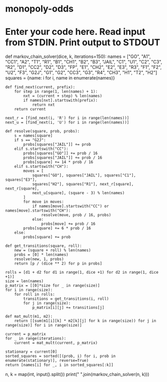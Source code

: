 # monopoly-odds
# Enter your code here. Read input from STDIN. Print output to STDOUT
def markov_chain_solver(dice, k, iterations=150):
    names = ["GO", "A1", "CC1", "A2", "T1", "R1", "B1", "CH1", "B2", "B3", "JAIL",
             "C1", "U1", "C2", "C3", "R2", "D1", "CC2", "D2", "D3", "FP", "E1",
             "CH2", "E2", "E3", "R3", "F1", "F2", "U2", "F3", "G2J", "G1", "G2",
             "CC3", "G3", "R4", "CH3", "H1", "T2", "H2"]
    squares = {name: i for i, name in enumerate(names)}
    
    def find_next(current, prefix):
        for step in range(1, len(names) + 1):
            nxt = (current + step) % len(names)
            if names[nxt].startswith(prefix):
                return nxt
        return current
    
    next_r = [find_next(i, 'R') for i in range(len(names))]
    next_u = [find_next(i, 'U') for i in range(len(names))]
    
    def resolve(square, prob, probs):
        s = names[square]
        if s == "G2J":
            probs[squares["JAIL"]] += prob
        elif s.startswith("CC"):
            probs[squares["GO"]] += prob / 16
            probs[squares["JAIL"]] += prob / 16
            probs[square] += 14 * prob / 16
        elif s.startswith("CH"):
            moves = [
                squares["GO"], squares["JAIL"], squares["C1"], squares["E3"],
                squares["H2"], squares["R1"], next_r[square], next_r[square],
                next_u[square], (square - 3) % len(names)
            ]
            for move in moves:
                if names[move].startswith("CC") or names[move].startswith("CH"):
                    resolve(move, prob / 16, probs)
                else:
                    probs[move] += prob / 16
            probs[square] += 6 * prob / 16
        else:
            probs[square] += prob
    
    def get_transitions(square, roll):
        new = (square + roll) % len(names)
        probs = [0] * len(names)
        resolve(new, 1, probs)
        return [p / (dice ** 2) for p in probs]
    
    rolls = [d1 + d2 for d1 in range(1, dice +1) for d2 in range(1, dice +1)]
    size = len(names)
    p_matrix = [[0]*size for _ in range(size)]
    for i in range(size):
        for roll in rolls:
            transitions = get_transitions(i, roll)
            for j in range(size):
                p_matrix[i][j] += transitions[j]
    
    def mat_mult(m1, m2):
        return [[sum(m1[i][k] * m2[k][j] for k in range(size)) for j in range(size)] for i in range(size)]
    
    current = p_matrix
    for _ in range(iterations):
        current = mat_mult(current, p_matrix)
    
    stationary = current[0]
    sorted_squares = sorted([(prob, i) for i, prob in enumerate(stationary)], reverse=True)
    return [names[i] for _, i in sorted_squares[:k]]

n, k = map(int, input().split())
print(" ".join(markov_chain_solver(n, k)))	
